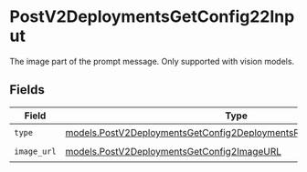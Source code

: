 # PostV2DeploymentsGetConfig22Input

The image part of the prompt message. Only supported with vision models.


## Fields

| Field                                                                                                                                            | Type                                                                                                                                             | Required                                                                                                                                         | Description                                                                                                                                      |
| ------------------------------------------------------------------------------------------------------------------------------------------------ | ------------------------------------------------------------------------------------------------------------------------------------------------ | ------------------------------------------------------------------------------------------------------------------------------------------------ | ------------------------------------------------------------------------------------------------------------------------------------------------ |
| `type`                                                                                                                                           | [models.PostV2DeploymentsGetConfig2DeploymentsRequestRequestBodyType](../models/postv2deploymentsgetconfig2deploymentsrequestrequestbodytype.md) | :heavy_check_mark:                                                                                                                               | N/A                                                                                                                                              |
| `image_url`                                                                                                                                      | [models.PostV2DeploymentsGetConfig2ImageURL](../models/postv2deploymentsgetconfig2imageurl.md)                                                   | :heavy_check_mark:                                                                                                                               | N/A                                                                                                                                              |